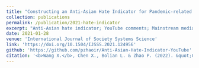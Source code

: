 ```yaml
---
title: "Constructing an Anti-Asian Hate Indicator for Pandemic-related Comments from Mainstream Media YouTube Channels"
collection: publications
permalink: /publication/2021-hate-indicator
excerpt: "Anti-Asian hate indicator; YouTube comments; Mainstream media channels; BERT embedding; Support vector machine; Random forest; LSTM; CNN; YouTube Data API<br /><br />**Abstract:** Anti-Asian racism, linked to COVID-19, has become a serious social problem in the United States and all over the world and even led to hate crime and violence. Even though the current anti-Asian hate study focuses anti-Asian hate classification using machine learning and sentiment analysis toward tweets, this study provides a novel pandemic-news-related anti-Asian hate indicator to depict the anti-Asian hate shift of YouTube mainstream media commentary section. A new dataset for daily hate signal generation, which contains over 1 million YouTube comments, has been generated in this study. To train the classifier, 3,759 comments are sampled and manually labelled as hate and non-hate. In the model selection among machine learning and deep learning algorithms, a CNN model is selected as the best one with a 95% accuracy and a 0.99 AUC score, which can classify 1,433,246 comments."
date: 2021-01-28
venue: 'International Journal of Society Systems Science'
link: 'https://doi.org/10.1504/IJSSS.2021.124956'
github: 'https://github.com/pzhaoir/Anti-Asian-Hate-Indicator-YouTube'
citation: '<b>Wang X.</b>, Chen X., Bolian L. & Zhao P. (2022). &quot;Constructing an Anti-Asian Hate Indicator for Pandemic-related Comments from Mainstream Media YouTube Channels.&quot; <i>International Journal of Society Systems Science</i> in Publishing'
---
```

